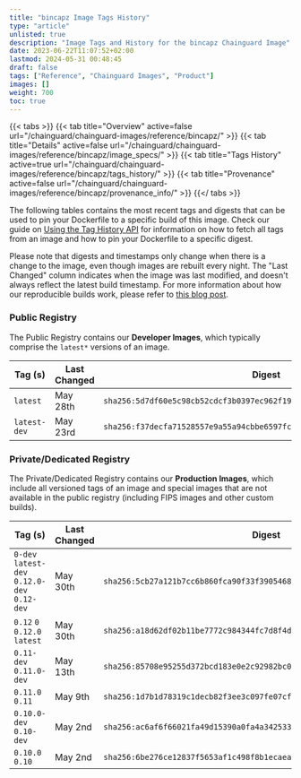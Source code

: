 ```yaml
---
title: "bincapz Image Tags History"
type: "article"
unlisted: true
description: "Image Tags and History for the bincapz Chainguard Image"
date: 2023-06-22T11:07:52+02:00
lastmod: 2024-05-31 00:48:45
draft: false
tags: ["Reference", "Chainguard Images", "Product"]
images: []
weight: 700
toc: true
---
```


{{< tabs >}}
{{< tab title="Overview" active=false url="/chainguard/chainguard-images/reference/bincapz/" >}}
{{< tab title="Details" active=false url="/chainguard/chainguard-images/reference/bincapz/image_specs/" >}}
{{< tab title="Tags History" active=true url="/chainguard/chainguard-images/reference/bincapz/tags_history/" >}}
{{< tab title="Provenance" active=false url="/chainguard/chainguard-images/reference/bincapz/provenance_info/" >}}
{{</ tabs >}}

The following tables contains the most recent tags and digests that can be used to pin your Dockerfile to a specific build of this image. Check our guide on [Using the Tag History API](/chainguard/chainguard-images/using-the-tag-history-api/) for information on how to fetch all tags from an image and how to pin your Dockerfile to a specific digest.

Please note that digests and timestamps only change when there is a change to the image, even though images are rebuilt every night. The "Last Changed" column indicates when the image was last modified, and doesn't always reflect the latest build timestamp. For more information about how our reproducible builds work, please refer to [this blog post](https://www.chainguard.dev/unchained/reproducing-chainguards-reproducible-image-builds).

### Public Registry
The Public Registry contains our **Developer Images**, which typically comprise the `latest*` versions of an image.

| Tag (s)       | Last Changed | Digest                                                                    |
|---------------|--------------|---------------------------------------------------------------------------|
|  `latest`     | May 28th     | `sha256:5d7df60e5c98cb52cdcf3b0397ec962f19117818d664d41f5e2287d7d6de4c8a` |
|  `latest-dev` | May 23rd     | `sha256:f37decfa71528557e9a55a94cbbe6597fcab927adbed43b94d8a69023a5ab46a` |


### Private/Dedicated Registry
The Private/Dedicated Registry contains our **Production Images**, which include all versioned tags of an image and special images that are not available in the public registry (including FIPS images and other custom builds).

| Tag (s)                                       | Last Changed | Digest                                                                    |
|-----------------------------------------------|--------------|---------------------------------------------------------------------------|
|  `0-dev` `latest-dev` `0.12.0-dev` `0.12-dev` | May 30th     | `sha256:5cb27a121b7cc6b860fca90f33f39054684ff9cd01297a551f8604e0b3979227` |
|  `0.12` `0` `0.12.0` `latest`                 | May 30th     | `sha256:a18d62df02b11be7772c984344fc7d8f4db96657ffa86cf3656277f6397f8141` |
|  `0.11-dev` `0.11.0-dev`                      | May 13th     | `sha256:85708e95255d372bcd183e0e2c92982bc0d0b13aa136a4c662118dfda6ee6ab0` |
|  `0.11.0` `0.11`                              | May 9th      | `sha256:1d7b1d78319c1decb82f3ee3c097fe07cf4d757f077cb2580b7aa7b527dfea03` |
|  `0.10.0-dev` `0.10-dev`                      | May 2nd      | `sha256:ac6af6f66021fa49d15390a0fa4a342533a682879ac51b10791598f9800131fa` |
|  `0.10.0` `0.10`                              | May 2nd      | `sha256:6be276ce12837f5653af1c498f8b1ecaeadcf1d6ae316c6c8cc3baacb5280b84` |

